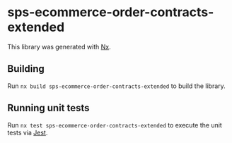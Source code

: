 # sps-ecommerce-order-contracts-extended

This library was generated with [Nx](https://nx.dev).

## Building

Run `nx build sps-ecommerce-order-contracts-extended` to build the library.

## Running unit tests

Run `nx test sps-ecommerce-order-contracts-extended` to execute the unit tests via [Jest](https://jestjs.io).
